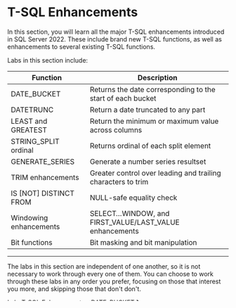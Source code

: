 ﻿# T-SQL Enhancements

In this section, you will learn all the major T-SQL enhancements introduced in SQL Server 2022. These include brand new T-SQL functions, as well as enhancements to several existing T-SQL functions.

Labs in this section include:

|Function|Description
|-|-
|DATE_BUCKET           |Returns the date corresponding to the start of each bucket
|DATETRUNC             |Return a date truncated to any part
|LEAST and GREATEST    |Return the minimum or maximum value across columns
|STRING_SPLIT ordinal  |Returns ordinal of each split element
|GENERATE_SERIES       |Generate a number series resultset
|TRIM enhancements     |Greater control over leading and trailing characters to trim
|IS [NOT] DISTINCT FROM|NULL-safe equality check
|Windowing enhancements|SELECT…WINDOW, and FIRST_VALUE/LAST_VALUE enhancements
|Bit functions         |Bit masking and bit manipulation

___

The labs in this section are independent of one another, so it is not necessary to work through every one of them. You can choose to work through these labs in any order you prefer, focusing on those that interest you more, and skipping those that don't don't.

[Lab: T-SQL Enhancements - DATE_BUCKET ▶](https://github.com/lennilobel/sql2022-workshop-hol/blob/main/HOL/1.%20T-SQL%20Enhancements/1.%20DATE_BUCKET.md)
